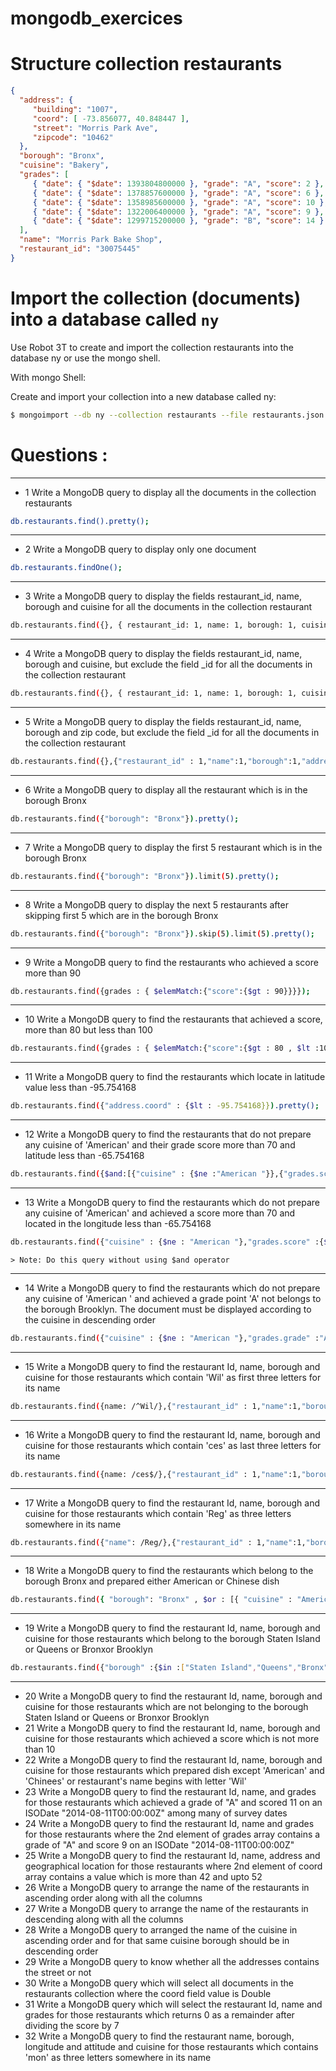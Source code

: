 # mongodb_exercices

# Structure collection restaurants

```json
{
  "address": {
     "building": "1007",
     "coord": [ -73.856077, 40.848447 ],
     "street": "Morris Park Ave",
     "zipcode": "10462"
  },
  "borough": "Bronx",
  "cuisine": "Bakery",
  "grades": [
     { "date": { "$date": 1393804800000 }, "grade": "A", "score": 2 },
     { "date": { "$date": 1378857600000 }, "grade": "A", "score": 6 },
     { "date": { "$date": 1358985600000 }, "grade": "A", "score": 10 },
     { "date": { "$date": 1322006400000 }, "grade": "A", "score": 9 },
     { "date": { "$date": 1299715200000 }, "grade": "B", "score": 14 }
  ],
  "name": "Morris Park Bake Shop",
  "restaurant_id": "30075445"
}
```

# Import the collection (documents) into a database called `ny`

Use Robot 3T to create and import the collection restaurants into the database ny or use the mongo shell.

With mongo Shell:

Create and import your collection into a new database called ny:

```sh
$ mongoimport --db ny --collection restaurants --file restaurants.json
```

# Questions : 

___

- 1  Write a MongoDB query to display all the documents in the collection restaurants

```sh
db.restaurants.find().pretty();
```

___

- 2 Write a MongoDB query to display only one document

```sh
db.restaurants.findOne();
```
___

- 3 Write a MongoDB query to display the fields restaurant_id, name, borough and cuisine for all the documents in the collection restaurant

```sh
db.restaurants.find({}, { restaurant_id: 1, name: 1, borough: 1, cuisine: 1 }).pretty();
```
___

- 4 Write a MongoDB query to display the fields restaurant_id, name, borough and cuisine, but exclude the field _id for all the documents in the collection restaurant

```sh
db.restaurants.find({}, { restaurant_id: 1, name: 1, borough: 1, cuisine: 1, _id: 0 }).pretty();
```
___

- 5 Write a MongoDB query to display the fields restaurant_id, name, borough and zip code, but exclude the field _id for all the documents in the collection restaurant

```sh
db.restaurants.find({},{"restaurant_id" : 1,"name":1,"borough":1,"address.zipcode" :1,"_id":0}).pretty();
```
___

- 6 Write a MongoDB query to display all the restaurant which is in the borough Bronx

```sh
db.restaurants.find({"borough": "Bronx"}).pretty();
```
___

- 7 Write a MongoDB query to display the first 5 restaurant which is in the borough Bronx

```sh
db.restaurants.find({"borough": "Bronx"}).limit(5).pretty();
```
___

- 8 Write a MongoDB query to display the next 5 restaurants after skipping first 5 which are in the borough Bronx

```sh
db.restaurants.find({"borough": "Bronx"}).skip(5).limit(5).pretty();
```
___

- 9 Write a MongoDB query to find the restaurants who achieved a score more than 90

```sh
db.restaurants.find({grades : { $elemMatch:{"score":{$gt : 90}}}});
```
___


- 10 Write a MongoDB query to find the restaurants that achieved a score, more than 80 but less than 100

```sh
db.restaurants.find({grades : { $elemMatch:{"score":{$gt : 80 , $lt :100}}}}).pretty();
```
___


- 11 Write a MongoDB query to find the restaurants which locate in latitude value less than -95.754168

```sh
db.restaurants.find({"address.coord" : {$lt : -95.754168}}).pretty();
```
___


- 12 Write a MongoDB query to find the restaurants that do not prepare any cuisine of 'American' and their grade score more than 70 and latitude less than -65.754168

```sh
db.restaurants.find({$and:[{"cuisine" : {$ne :"American "}},{"grades.score" : {$gt : 70}},{"address.coord" : {$lt : -65.754168}}]}).pretty();
```
___


- 13 Write a MongoDB query to find the restaurants which do not prepare any cuisine of 'American' and achieved a score more than 70 and located in the longitude less than -65.754168

```sh
db.restaurants.find({"cuisine" : {$ne : "American "},"grades.score" :{$gt: 70},"address.coord" : {$lt : -65.754168}}).pretty();
```

    > Note: Do this query without using $and operator
___


- 14 Write a MongoDB query to find the restaurants which do not prepare any cuisine of 'American ' and achieved a grade point 'A' not belongs to the borough Brooklyn. The document must be displayed according to the cuisine in descending order

```sh
db.restaurants.find({"cuisine" : {$ne : "American "},"grades.grade" :"A","borough": {$ne : "Brooklyn"}}).sort({"cuisine":-1}).pretty();
```
___


- 15 Write a MongoDB query to find the restaurant Id, name, borough and cuisine for those restaurants which contain 'Wil' as first three letters for its name

```sh
db.restaurants.find({name: /^Wil/},{"restaurant_id" : 1,"name":1,"borough":1,"cuisine" :1}).pretty();
```
___


- 16 Write a MongoDB query to find the restaurant Id, name, borough and cuisine for those restaurants which contain 'ces' as last three letters for its name

```sh
db.restaurants.find({name: /ces$/},{"restaurant_id" : 1,"name":1,"borough":1,"cuisine" :1}).pretty();
```
___


- 17 Write a MongoDB query to find the restaurant Id, name, borough and cuisine for those restaurants which contain 'Reg' as three letters somewhere in its name

```sh
db.restaurants.find({"name": /Reg/},{"restaurant_id" : 1,"name":1,"borough":1,"cuisine" :1}).pretty();
```
___


- 18 Write a MongoDB query to find the restaurants which belong to the borough Bronx and prepared either American or Chinese dish

```sh
db.restaurants.find({ "borough": "Bronx" , $or : [{ "cuisine" : "American " },{ "cuisine" : "Chinese" }]}).pretty();
```
___


- 19 Write a MongoDB query to find the restaurant Id, name, borough and cuisine for those restaurants which belong to the borough Staten Island or Queens or Bronxor Brooklyn

```sh
db.restaurants.find({"borough" :{$in :["Staten Island","Queens","Bronx","Brooklyn"]}},{"restaurant_id" : 1,"name":1,"borough":1,"cuisine" :1}).pretty();
```

___


- 20 Write a MongoDB query to find the restaurant Id, name, borough and cuisine for those restaurants which are not belonging to the borough Staten Island or Queens or Bronxor Brooklyn
- 21 Write a MongoDB query to find the restaurant Id, name, borough and cuisine for those restaurants which achieved a score which is not more than 10
- 22 Write a MongoDB query to find the restaurant Id, name, borough and cuisine for those restaurants which prepared dish except 'American' and 'Chinees' or restaurant's name begins with letter 'Wil'
- 23 Write a MongoDB query to find the restaurant Id, name, and grades for those restaurants which achieved a grade of "A" and scored 11 on an ISODate "2014-08-11T00:00:00Z" among many of survey dates
- 24 Write a MongoDB query to find the restaurant Id, name and grades for those restaurants where the 2nd element of grades array contains a grade of "A" and score 9 on an ISODate "2014-08-11T00:00:00Z"
- 25 Write a MongoDB query to find the restaurant Id, name, address and geographical location for those restaurants where 2nd element of coord array contains a value which is more than 42 and upto 52
- 26 Write a MongoDB query to arrange the name of the restaurants in ascending order along with all the columns
- 27 Write a MongoDB query to arrange the name of the restaurants in descending along with all the columns
- 28 Write a MongoDB query to arranged the name of the cuisine in ascending order and for that same cuisine borough should be in descending order
- 29 Write a MongoDB query to know whether all the addresses contains the street or not
- 30 Write a MongoDB query which will select all documents in the restaurants collection where the coord field value is Double
- 31 Write a MongoDB query which will select the restaurant Id, name and grades for those restaurants which returns 0 as a remainder after dividing the score by 7
- 32 Write a MongoDB query to find the restaurant name, borough, longitude and attitude and cuisine for those restaurants which contains 'mon' as three letters somewhere in its name
